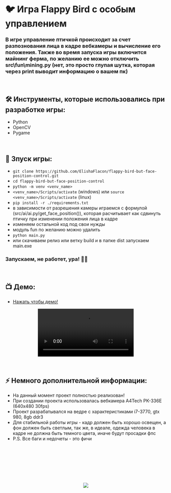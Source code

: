 <h1> 
     🐦 Игра Flappy Bird с особым управлением
</h1>

<h3>
В игре управление птичкой происходит за счет разпознования лица в кадре вебкамеры и вычисление его положения. Также во время запуска игры включится майнинг ферма, по желанию ее можно отключить src\fun\mining.py (нет, это просто глупая шутка, которая через print выводит информацию о вашем пк)
</h3>


</br>



<h2>
  🛠️ Инструменты, которые использовались при разработке игры:
</h2>

- Python
- OpenCV
- Pygame



</br>



<h2>
  🚀 Зпуск игры:
</h2>

- `git clone https://github.com/ElishaFlacon/flappy-bird-but-face-position-control.git`
- `cd flappy-bird-but-face-position-control`
- `python -m venv <venv_name>`
- `<venv_name>/Scripts/activate` (windows) или `source <venv_name>/Scripts/activate` (linux)
- `pip install -r ./requirements.txt`
- в зависимости от разрешения камеры играемся с формулой (src/ai/ai.py/get_face_position()), которая расчитывает как сдвинуть птичку при изменении положения лица в кадре 
- изменяем остальной код под свои нужды
- модуль fun по желанию можно удалить
- `python main.py`
- или скачиваем релиз или ветку build и в папке dist запускаем main.exe
<h3>
    Запускаем, не работет, ура! 🗿🚬
</h3>


</br>



<h2>
 📺 Демо:
</h2>

- <a href="https://github-production-user-asset-6210df.s3.amazonaws.com/83610362/231952457-775c2fae-ed60-47f4-b3c9-97c64f4171b7.mp4">Нажать чтобы демо!</a>

<p align="center">
     <video src="https://github-production-user-asset-6210df.s3.amazonaws.com/83610362/231952457-775c2fae-ed60-47f4-b3c9-97c64f4171b7.mp4" alt="А ГДЕ? ТУТ ДОЛЖНО БЫТЬ ВИДЕО!" controls align="center" />
</p>



</br>



<h2>
⚡ Немного дополнительной информации:
</h2>

- На данный момент проект полностью реализован!
- При создании проекта использовалась вебкамера A4Tech PK-336E (640x480 30fps)
- Проект разрабатывался на ведре с характеристиками i7-3770, gtx 980, 8gb ddr3
- Для стабильной работы игры - кадр должен быть хорошо освещен, а фон должен быть светлым, так же, в идеале, одежда человека в кадре не должна быть темного цвета, иначе будут просадки фпс
- P.S. Все баги и недочеты - это фичи



<br/>
<br/>
<br/>
<br/>
<br/>
<br/>



<p align="center">
  <img src="https://capsule-render.vercel.app/api?type=waving&color=d179b8&height=64&section=footer"/>
</p>



